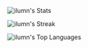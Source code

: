 ![ilumn's Stats](https://github-readme-stats.vercel.app/api?username=ilumn&theme=gruvbox&show_icons=true&hide_border=true&count_private=true)

![ilumn's Streak](https://github-readme-streak-stats.herokuapp.com/?user=ilumn&theme=gruvbox&hide_border=true)

![ilumn's Top Languages](https://github-readme-stats.vercel.app/api/top-langs/?username=ilumn&theme=gruvbox&show_icons=true&hide_border=true&layout=compact)
